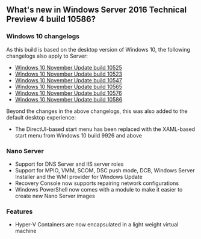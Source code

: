 ## What's new in Windows Server 2016 Technical Preview 4 build 10586?

### Windows 10 changelogs
As this build is based on the desktop version of Windows 10, the following changelogs also apply to Server:
- [Windows 10 November Update build 10525](http://changewindows.org/build/10525/server)
- [Windows 10 November Update build 10523](http://changewindows.org/build/10523/server)
- [Windows 10 November Update build 10547](http://changewindows.org/build/10547/server)
- [Windows 10 November Update build 10565](http://changewindows.org/build/10565/server)
- [Windows 10 November Update build 10576](http://changewindows.org/build/10576/server)
- [Windows 10 November Update build 10586](http://changewindows.org/build/10586/server)

Beyond the changes in the above changelogs, this was also added to the default desktop experience:
- The DirectUI-based start menu has been replaced with the XAML-based start menu from Windows 10 build 9926 and above

### Nano Server
- Support for DNS Server and IIS server roles
- Support for MPIO, VMM, SCOM, DSC push mode, DCB, Windows Server Installer and the WMI provider for Windows Update
- Recovery Console now supports repairing network configurations
- Windows PowerShell now comes with a module to make it easier to create new Nano Server images

### Features
- Hyper-V Containers are now encapsulated in a light weight virtual machine